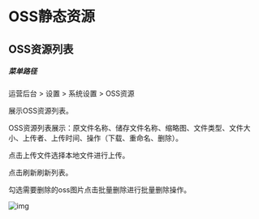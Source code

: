 # OSS静态资源

## OSS资源列表

##### 菜单路径

运营后台 > 设置 > 系统设置 > OSS资源

展示OSS资源列表。

OSS资源列表展示：原文件名称、储存文件名称、缩略图、文件类型、文件大小、上传者、上传时间、操作（下载、重命名、删除）。

点击上传文件选择本地文件进行上传。

点击刷新刷新列表。

勾选需要删除的oss图片点击批量删除进行批量删除操作。

![img](https://docs.sellwell.cn/help/images/oss%E9%85%8D%E7%BD%AE.png)
